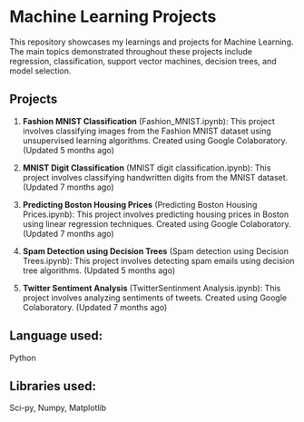 # Machine Learning Projects

This repository showcases my learnings and projects for Machine Learning. The main topics demonstrated throughout these projects include regression, classification, support vector machines, decision trees, and model selection.

## Projects

1. **Fashion MNIST Classification** (Fashion_MNIST.ipynb): This project involves classifying images from the Fashion MNIST dataset using unsupervised learning algorithms. Created using Google Colaboratory. (Updated 5 months ago)

2. **MNIST Digit Classification** (MNIST digit classification.ipynb): This project involves classifying handwritten digits from the MNIST dataset. (Updated 7 months ago)

3. **Predicting Boston Housing Prices** (Predicting Boston Housing Prices.ipynb): This project involves predicting housing prices in Boston using linear regression techniques. Created using Google Colaboratory. (Updated 7 months ago)

4. **Spam Detection using Decision Trees** (Spam detection using Decision Trees.ipynb): This project involves detecting spam emails using decision tree algorithms. (Updated 5 months ago)

5. **Twitter Sentiment Analysis** (TwitterSentinment Analysis.ipynb): This project involves analyzing sentiments of tweets. Created using Google Colaboratory. (Updated 7 months ago)


## Language used:

Python

## Libraries used:
Sci-py, Numpy, Matplotlib


